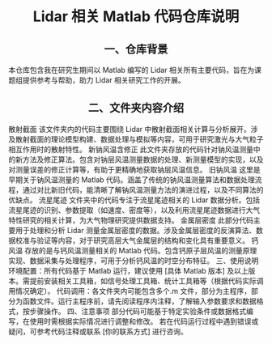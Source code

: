<center><h1>Lidar 相关 Matlab 代码仓库说明</h1></center> 
<center><h2>一、仓库背景</h2></center> 
本仓库包含我在研究生期间以 Matlab 编写的 Lidar 相关所有主要代码，旨在为课题组提供参考与帮助，助力 Lidar 相关研究工作的开展。
<center><h2>二、文件夹内容介绍</h2></center>
散射截面
该文件夹内的代码主要围绕 Lidar 中散射截面相关计算与分析展开。涉及散射截面的理论模型构建、数据处理与模拟等内容，可用于研究激光与大气粒子相互作用时的散射特性。
新钠风温含修正
此文件夹存放的代码针对钠风温测量中的新方法及修正算法。包含对钠层风温测量数据的处理、新测量模型的实现，以及对测量误差的修正计算等，有助于更精确地获取钠层风温信息。
旧钠风温
这里是早期关于钠风温测量的 Matlab 代码。涵盖了传统的钠风温测量算法和数据处理流程，通过对比新旧代码，能清晰了解钠风温测量方法的演进过程，以及不同算法的优缺点。
流星尾迹
文件夹中的代码专注于流星尾迹相关的 Lidar 数据分析。包括流星尾迹的识别、参数提取（如速度、密度等），以及利用流星尾迹数据进行大气特性研究的相关计算，为大气物理研究提供数据支持。
金属层密度
此部分代码主要用于处理和分析 Lidar 测量金属层密度的数据。涉及金属层密度的反演算法、数据校准与验证等内容，对于研究高层大气金属层的结构和变化具有重要意义。
钙风温
存放的是与钙风温测量相关的 Matlab 代码。包含钙原子层风温的测量原理实现、数据采集与处理程序，可用于分析钙风温的时空分布特征。
三、使用说明
环境配置：所有代码基于 Matlab 运行，建议使用 [具体 Matlab 版本] 及以上版本。需提前安装相关工具箱，如信号处理工具箱、统计工具箱等（根据代码实际调用情况确定）。
代码调用：各文件夹内可能包含多个.m 文件，部分为主程序，部分为函数文件。运行主程序前，请先阅读程序内注释，了解输入参数要求和数据格式，按步骤操作。
四、注意事项
部分代码可能基于特定实验条件或数据格式编写，在使用时需根据实际情况进行调整和修改。
若在代码运行过程中遇到错误或疑问，可参考代码注释或联系 [你的联系方式] 进行咨询。
